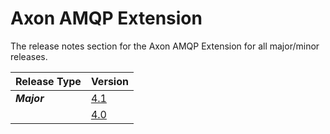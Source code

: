 # Axon AMQP Extension

The release notes section for the Axon AMQP Extension for all major/minor releases.

| Release Type | Version |
| :--- | :--- |
| _**Major**_ | [4.1](rn-cdi-major-releases.md#release-41---alpha) |
|  | [4.0](rn-cdi-major-releases.md#release-40---alpha) |
